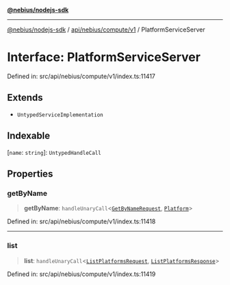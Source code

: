 [**@nebius/nodejs-sdk**](../../../../../README.md)

***

[@nebius/nodejs-sdk](../../../../../README.md) / [api/nebius/compute/v1](../README.md) / PlatformServiceServer

# Interface: PlatformServiceServer

Defined in: src/api/nebius/compute/v1/index.ts:11417

## Extends

- `UntypedServiceImplementation`

## Indexable

\[`name`: `string`\]: `UntypedHandleCall`

## Properties

### getByName

> **getByName**: `handleUnaryCall`\<[`GetByNameRequest`](../../../common/v1/interfaces/GetByNameRequest.md), [`Platform`](Platform.md)\>

Defined in: src/api/nebius/compute/v1/index.ts:11418

***

### list

> **list**: `handleUnaryCall`\<[`ListPlatformsRequest`](ListPlatformsRequest.md), [`ListPlatformsResponse`](ListPlatformsResponse.md)\>

Defined in: src/api/nebius/compute/v1/index.ts:11419
